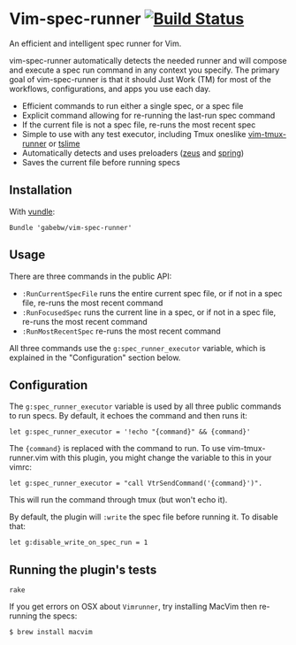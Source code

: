 # Vim-spec-runner [![Build Status](https://travis-ci.org/gabebw/vim-spec-runner.svg?branch=master)](https://travis-ci.org/gabebw/vim-spec-runner)

An efficient and intelligent spec runner for Vim.

vim-spec-runner automatically detects the needed runner and will compose and
execute a spec run command in any context you specify. The primary goal of
vim-spec-runner is that it should Just Work (TM) for most of the workflows,
configurations, and apps you use each day.

* Efficient commands to run either a single spec, or a spec file
* Explicit command allowing for re-running the last-run spec command
* If the current file is not a spec file, re-runs the most recent spec
* Simple to use with any test executor, including Tmux oneslike
  [vim-tmux-runner] or [tslime]
* Automatically detects and uses preloaders ([zeus] and [spring])
* Saves the current file before running specs

[zeus]: https://github.com/burke/zeus
[spring]: https://github.com/rails/spring
[vim-tmux-runner]: https://github.com/christoomey/vim-tmux-runner
[tslime]: https://github.com/jgdavey/tslime.vim

## Installation

With [vundle](https://github.com/gmarik/Vundle.vim):

```vim
Bundle 'gabebw/vim-spec-runner'
```

## Usage

There are three commands in the public API:

* `:RunCurrentSpecFile` runs the entire current spec file, or if not in a spec
  file, re-runs the most recent command
* `:RunFocusedSpec` runs the current line in a spec, or if not in a spec file,
  re-runs the most recent command
* `:RunMostRecentSpec` re-runs the most recent command

All three commands use the `g:spec_runner_executor` variable, which is explained
in the "Configuration" section below.

## Configuration

The `g:spec_runner_executor` variable is used by all three public commands to
run specs. By default, it echoes the command and then runs it:

```vim
let g:spec_runner_executor = '!echo "{command}" && {command}'
```

The `{command}` is replaced with the command to run. To use vim-tmux-runner.vim with this
plugin, you might change the variable to this in your vimrc:

```vim
let g:spec_runner_executor = "call VtrSendCommand('{command}')".
```

This will run the command through tmux (but won't echo it).

By default, the plugin will `:write` the spec file before running it. To disable
that:

```vim
let g:disable_write_on_spec_run = 1
```

## Running the plugin's tests

    rake

If you get errors on OSX about `Vimrunner`, try installing MacVim then re-running the specs:

    $ brew install macvim
